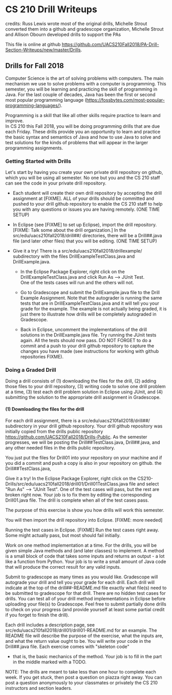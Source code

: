 # CS 210 Drill Writeups

credits: Russ Lewis wrote most of the original drills, 
         Michelle Strout converted them into a github and gradescope organization,
         Michelle Strout and Allison Obourn developed drills to support the PAs

This file is online at github 
https://github.com/UACS210Fall2018/PA-Drill-Section-Writeups/new/master/Drills.

## Drills for Fall 2018

Computer Science is the art of solving problems with computers.  The main mechanism
we use to solve problems with a computer is programming.
This semester, you will be learning and practicing the skill of programming in Java.
For the last couple of decades, Java has been the first or second most popular
programming language (https://fossbytes.com/most-popular-programming-languages/).

Programming is a skill that like all other skills require practice to learn and improve.  
In CS 210 this Fall 2018, you will be doing programming drills that are due each Friday.
These drills provide you an opportunity to learn and practice the basic syntax and semantics
of Java and how to use Java to solve and test solutions for the kinds of problems
that will appear in the larger programming assignments.

### Getting Started with Drills

Let's start by having you create your own private drill repository on github,
which you will be using all semester.  No one but you and the CS 210 staff
can see the code in your private drill repository.

 * Each student will create their own drill repository by accepting the
   drill assignment at [FIXME].  ALL of your drills should be committed
   and pushed to your drill github repository to enable the CS 210 staff
   to help you with any questions or issues you are having remotely.
   (ONE TIME SETUP)
   
 * In Eclipse (see [FIXME] to set up Eclipse), import the drill repository.
   [FIXME: Talk some about the drill organization.]
   In the src/edu/uacs210fall2018/drill##/ directories, there will be
a Drill##.java file (and later other files) that you will be editing.
   (ONE TIME SETUP)
   
 * Give it a try!  There is a src/edu/uacs210fall2018/drillexample/ 
   subdirectory with the files DrillExampleTestClass.java and DrillExample.java.
   
     * In the Eclipse Package Explorer, right click on the 
       DrillExampleTestClass.java and click Run As --> JUnit Test.  
       One of the tests cases will run and the others will not.
       
     * Go to Gradescope and submit the DrillExample.java file to
       the Drill Example Assignment.  Note that the autograder is running
       the same tests that are in DrillExampleTestClass.java and it
       will tell you your grade for the example.  The example is not 
       actually being graded, it is just there to illustrate how drills
       will be completely autograded in Gradescope.
       
     * Back in Eclipse, uncomment the implementations of the drill solutions 
       in the DrillExample.java file.  Try running the JUnit tests again.
       All the tests should now pass.  DO NOT FORGET to do a commit
       and a push to your drill github repository to capture the changes
       you have made (see instructions for working with github repositories FIXME).
     

### Doing a Graded Drill

Doing a drill consists of (1) downloading the files for the drill,
(2) adding those files to your drill repository, (3) writing code
to solve one drill problem at a time, (3) test each drill problem
solution in Eclipse using JUnit, and (4) submitting the solution
to the appropriate drill assignment in Gradescope.

#### (1) Downloading the files for the drill

For each drill assignment, there is a src/edu/uacs210fall2018/drill##/
subdirectory in your drill github repository.  Your drill github repository
was initially copied from the drills public repository
https://github.com/UACS210Fall2018/Drills-Public.
As the semester progresses, we will be posting the Drill##TestClass.java,
Drill##.java, and any other needed files in the drills public repository.

You just put the files for Drill01 into your repository
   on your machine and if you did a commit and push a copy is also in your
   repository on github.
the Drill##TestClass.java,



Give it a try!  In the Eclipse Package Explorer, right click
   on the CS210-Drills/src/edu/uacs210fall2018/drill01/Drill01TestClass.java 
   file and select "Run As" --> "JUnit Test".
   One of the test cases will pass, but the rest are broken right now.
   Your job is to fix them by editing the corresponding Drill01.java file.
   The drill is complete when all of the test cases pass.
 



The purpose of this exercise is show you how drills will work this semester.




You will then import the drill repository into Eclipse.  [FIXME: more needed]



Running the test cases in Eclipse.  [FIXME]  Run the test cases right
away.  Some might actually pass, but most should fail initially.

Work on one method implementation at a time.
For the drills, you will be given simple Java methods and (and later classes) 
to implement.  A method is a small block of code that takes some inputs and 
returns an output - a lot like a function from Python.  Your job is to write 
a small amount of Java code that will produce the correct result for any
valid inputs.

Submit to gradescope as many times as you would like.  Gradescope
will autograde your drill and tell you your grade for each drill.
Each drill will indicate at the top of the drill##-README.md file
exactly what file(s) need to be submitted to gradescope for that
drill.  There are no hidden test cases for drills.  You can test
all of your drill method implementations in Eclipse before uploading
your file(s) to Gradescope.  Feel free to submit partially done drills
to check on your progress (and provide yourself at least some partial
credit if you forget to finish the drill).


Each drill includes a description page, see 
src/edu/uacs210fall2018/drill01/drill01-README.md for an example.
The README file will describe the purpose of the exercise, what the 
inputs are, and what the return value ought to be.  You will write your
code in the Drill##.java file.  Each exercise comes with "skeleton code" 
- that is, the basic mechanics of the method.  Your job is to fill in 
the part in the middle marked with a TODO.

NOTE: The drills are meant to take less than one hour to 
complete each week.  If you get stuck, then post a question on piazza
right away.  You can post a question anonymously to your classmates
or privately the CS 210 instructors and section leaders.
